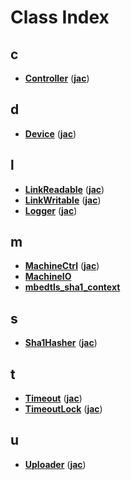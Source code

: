 
# Class Index


## c

* [**Controller**](classjac_1_1Controller.md)
([**jac**](namespacejac.md))


## d

* [**Device**](classjac_1_1Device.md)
([**jac**](namespacejac.md))


## l

* [**LinkReadable**](classjac_1_1LinkReadable.md)
([**jac**](namespacejac.md))
* [**LinkWritable**](classjac_1_1LinkWritable.md)
([**jac**](namespacejac.md))
* [**Logger**](structjac_1_1Logger.md)
([**jac**](namespacejac.md))


## m

* [**MachineCtrl**](classjac_1_1MachineCtrl.md)
([**jac**](namespacejac.md))
* [**MachineIO**](structjac_1_1Device_1_1MachineIO.md)
* [**mbedtls\_sha1\_context**](structmbedtls__sha1__context.md)


## s

* [**Sha1Hasher**](classjac_1_1Sha1Hasher.md)
([**jac**](namespacejac.md))


## t

* [**Timeout**](classjac_1_1Timeout.md)
([**jac**](namespacejac.md))
* [**TimeoutLock**](classjac_1_1TimeoutLock.md)
([**jac**](namespacejac.md))


## u

* [**Uploader**](classjac_1_1Uploader.md)
([**jac**](namespacejac.md))



